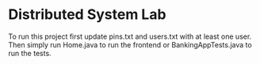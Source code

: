 # Distributed System Lab

To run this project first update pins.txt and users.txt with at least one user. Then simply run Home.java to run the frontend or BankingAppTests.java to run the tests. 